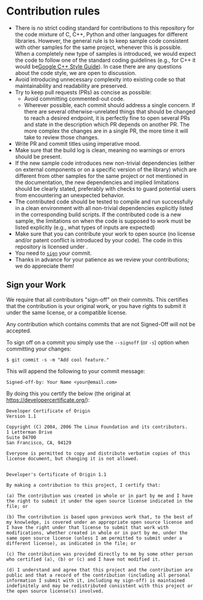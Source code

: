 # Contribution rules

- There is no strict coding standard for contributions to this repository for the code mixture of C, C++, Python and other languages for different libraries. However, the general rule is to keep sample code consistent with other samples for the same project, whenever this is possible. When a completely new type of samples is introduced, we would expect the code to follow one of the standard coding guidelines (e.g., for C++ it would be[Google C++ Style Guide](https://google.github.io/styleguide/cppguide.html)). In case there are any questions about the code style, we are open to discussion.
- Avoid introducing unnecessary complexity into existing code so that maintainability and readability are preserved.
- Try to keep pull requests (PRs) as concise as possible:
  - Avoid committing commented-out code.
  - Wherever possible, each commit should address a single concern. If there are several otherwise-unrelated things that should be changed to reach a desired endpoint, it is perfectly fine to open several PRs and state in the description which PR depends on another PR. The more complex the changes are in a single PR, the more time it will take to review those changes.
- Write PR and commit titles using imperative mood.
- Make sure that the build log is clean, meaning no warnings or errors should be present.
- If the new sample code introduces new non-trivial dependencies (either on external components or on a specific version of the library) which are different from other samples for the same project or not mentioned in the documentation, the new dependencies and implied limitations should be clearly stated, preferably with checks to guard potential users from encountering an unexpected behavior. 
- The contributed code should be tested to compile and run successfully in a clean environment with all non-trivial dependencies explicitly listed in the corresponding build scripts. If the contributed code is a new sample, the limitations on when the code is supposed to work must be listed explicitly (e.g., what types of inputs are expected)
- Make sure that you can contribute your work to open source (no license and/or patent conflict is introduced by your code). The code in this repository is licensed under <link to LICENSE>.
- You need to [`sign`](#Sign) your commit.
- Thanks in advance for your patience as we review your contributions; we do appreciate them!

<a name="Sign"></a>Sign your Work
--------------


We require that all contributors "sign-off" on their commits. This certifies that the contribution is your original work, or you have rights to submit it under the same license, or a compatible license.

Any contribution which contains commits that are not Signed-Off will not be accepted.

To sign off on a commit you simply use the `--signoff` (or `-s`) option when committing your changes:

    $ git commit -s -m "Add cool feature."

This will append the following to your commit message:

    Signed-off-by: Your Name <your@email.com>

By doing this you certify the below (the original at https://developercertificate.org/):

    Developer Certificate of Origin
    Version 1.1

    Copyright (C) 2004, 2006 The Linux Foundation and its contributors.
    1 Letterman Drive
    Suite D4700
    San Francisco, CA, 94129

    Everyone is permitted to copy and distribute verbatim copies of this license document, but changing it is not allowed.


    Developer's Certificate of Origin 1.1

    By making a contribution to this project, I certify that:

    (a) The contribution was created in whole or in part by me and I have the right to submit it under the open source license indicated in the file; or

    (b) The contribution is based upon previous work that, to the best of my knowledge, is covered under an appropriate open source license and I have the right under that license to submit that work with modifications, whether created in whole or in part by me, under the same open source license (unless I am permitted to submit under a different license), as indicated in the file; or

    (c) The contribution was provided directly to me by some other person who certified (a), (b) or (c) and I have not modified it.

    (d) I understand and agree that this project and the contribution are public and that a record of the contribution (including all personal information I submit with it, including my sign-off) is maintained indefinitely and may be redistributed consistent with this project or the open source license(s) involved.
